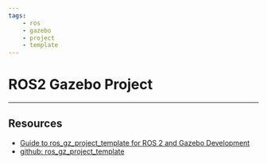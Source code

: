 ```yaml
---
tags:
    - ros
    - gazebo
    - project
    - template
---
```


# ROS2 Gazebo Project

---

## Resources
- [Guide to ros_gz_project_template for ROS 2 and Gazebo Development](https://gazebosim.org/docs/harmonic/ros_gz_project_template_guide/)
- [github: ros_gz_project_template](https://github.com/gazebosim/ros_gz_project_template/tree/main)
